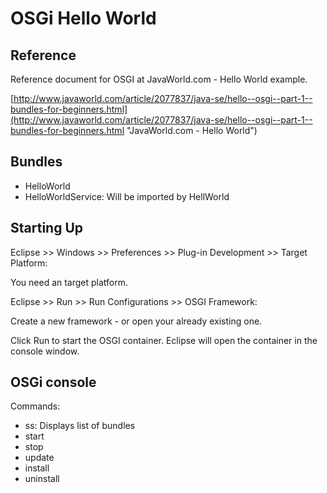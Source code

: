# OSGi Hello World #

## Reference ##

Reference document for OSGI at JavaWorld.com - Hello World example.

[http://www.javaworld.com/article/2077837/java-se/hello--osgi--part-1--bundles-for-beginners.html](http://www.javaworld.com/article/2077837/java-se/hello--osgi--part-1--bundles-for-beginners.html "JavaWorld.com - Hello World")

## Bundles ##

* HelloWorld
* HelloWorldService: Will be imported by HellWorld

## Starting Up ##

Eclipse >> Windows >> Preferences >> Plug-in Development >> Target Platform:

You need an target platform.

Eclipse >> Run >> Run Configurations >> OSGI Framework:

Create a new framework - or open your already existing one.

Click Run to start the OSGI container. Eclipse will open the container in the console window.

## OSGi console

Commands:

* ss: Displays list of bundles
* start <bundleid>
* stop <bundleid>
* update <bundleid>
* install <bundleurl>
* uninstall <bundleid>